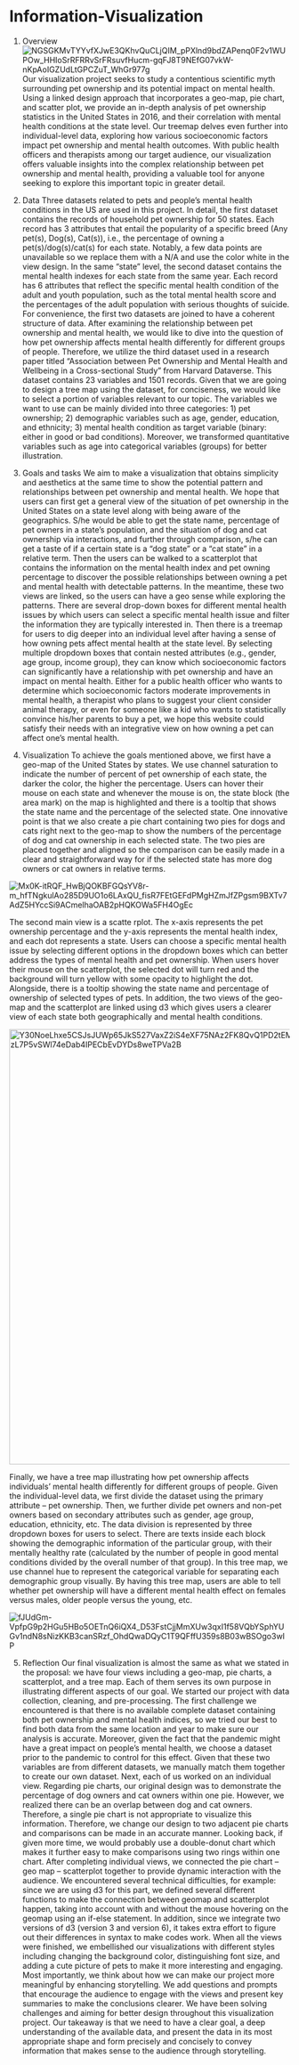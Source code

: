 # Information-Visualization
1. Overview
![NGSGKMvTYYvfXJwE3QKhvQuCLjQIM_pPXlnd9bdZAPenq0F2v1WUPOw_HHIoSrRFRRvSrFRsuvfHucm-gqFJ8T9NEfG07vkW-nKpAoIGZUdLtGPCZuT_WhGr977g](https://github.com/ellazhang-gif/Information-Visualization/assets/74286996/77f082b8-67db-492a-a5a0-61449172c3ac)
Our visualization project seeks to study a contentious scientific myth surrounding pet ownership and its potential impact on mental health. Using a linked design approach that incorporates a geo-map, pie chart, and scatter plot, we provide an in-depth analysis of pet ownership statistics in the United States in 2016, and their correlation with mental health conditions at the state level. Our treemap delves even further into individual-level data, exploring how various socioeconomic factors impact pet ownership and mental health outcomes. With public health officers and therapists among our target audience, our visualization offers valuable insights into the complex relationship between pet ownership and mental health, providing a valuable tool for anyone seeking to explore this important topic in greater detail.
2. Data
Three datasets related to pets and people’s mental health conditions in the US are used in this project. In detail, the first dataset contains the records of household pet ownership for 50 states. Each record has 3 attributes that entail the popularity of a specific breed (Any pet(s), Dog(s), Cat(s)), i.e., the percentage of owning a pet(s)/dog(s)/cat(s) for each state. Notably, a few data points are unavailable so we replace them with a N/A and use the color white in the view design. 
In the same “state” level, the second dataset contains the mental health indexes for each state from the same year. Each record has 6 attributes that reflect the specific mental health condition of the adult and youth population, such as the total mental health score and the percentages of the adult population with serious thoughts of suicide. For convenience, the first two datasets are joined to have a coherent structure of data. 
After examining the relationship between pet ownership and mental health, we would like to dive into the question of how pet ownership affects mental health differently for different groups of people. Therefore, we utilize the third dataset used in a research paper titled “Association between Pet Ownership and Mental Health and Wellbeing in a Cross-sectional Study” from Harvard Dataverse. This dataset contains 23 variables and 1501 records. Given that we are going to design a tree map using the dataset, for conciseness, we would like to select a portion of variables relevant to our topic. The variables we want to use can be mainly divided into three categories: 1) pet ownership; 2) demographic variables such as age, gender, education, and ethnicity; 3) mental health condition as target variable (binary: either in good or bad conditions). Moreover, we transformed quantitative variables such as age into categorical variables (groups) for better illustration.

3. Goals and tasks
	We aim to make a visualization that obtains simplicity and aesthetics at the same time to show the potential pattern and relationships between pet ownership and mental health. We hope that users can first get a general view of the situation of pet ownership in the United States on a state level along with being aware of the geographics. S/he would be able to get the state name, percentage of pet owners in a state’s population, and the situation of dog and cat ownership via interactions, and further through comparison, s/he can get a taste of if a certain state is a “dog state” or a “cat state” in a relative term. Then the users can be walked to a scatterplot that contains the information on the mental health index and pet owning percentage to discover the possible relationships between owning a pet and mental health with detectable patterns. In the meantime, these two views are linked, so the users can have a geo sense while exploring the patterns. There are several drop-down boxes for different mental health issues by which users can select a specific mental health issue and filter the information they are typically interested in. Then there is a treemap for users to dig deeper into an individual level after having a sense of how owning pets affect mental health at the state level. By selecting multiple dropdown boxes that contain nested attributes (e.g., gender, age group, income group), they can know which socioeconomic factors can significantly have a relationship with pet ownership and have an impact on mental health. Either for a public health officer who wants to determine which socioeconomic factors moderate improvements in mental health, a therapist who plans to suggest your client consider animal therapy, or even for someone like a kid who wants to statistically convince his/her parents to buy a pet, we hope this website could satisfy their needs with an integrative view on how owning a pet can affect one’s mental health. 

4. Visualization
To achieve the goals mentioned above, we first have a geo-map of the United States by states. We use channel saturation to indicate the number of percent of pet ownership of each state, the darker the color, the higher the percentage. Users can hover their mouse on each state and whenever the mouse is on, the state block (the area mark) on the map is highlighted and there is a tooltip that shows the state name and the percentage of the selected state. 
One innovative point is that we also create a pie chart containing two pies for dogs and cats right next to the geo-map to show the numbers of the percentage of dog and cat ownership in each selected state. The two pies are placed together and aligned so the comparison can be easily made in a clear and straightforward way for if the selected state has more dog owners or cat owners in relative terms.

![Mx0K-itRQF_HwBjQOKBFGQsYV8r-m_hfTNgkulAo285D9UO1o6LAxQU_fisR7FEtGEFdPMgHZmJfZPgsm9BXTv7AdZ5HYccSi9ACmelhaOAB2pHQKOWa5FH4OgEc](https://github.com/ellazhang-gif/Information-Visualization/assets/74286996/bb620e13-0750-46db-a90a-56c7d5395ebe)

The second main view is a scatte rplot. The x-axis represents the pet ownership percentage and the y-axis represents the mental health index, and each dot represents a state. Users can choose a specific mental health issue by selecting different options in the dropdown boxes which can better address the types of mental health and pet ownership. When users hover their mouse on the scatterplot, the selected dot will turn red and the background will turn yellow with some opacity to highlight the dot. Alongside, there is a tooltip showing the state name and percentage of ownership of selected types of pets. In addition, the two views of the geo-map and the scatterplot are linked using d3 which gives users a clearer view of each state both geographically and mental health conditions. 

<img width="782" alt="Y30NoeLhxe5CSJsJUWp65JkS527VaxZ2iS4eXF75NAz2FK8QvQ1PD2tEMkgkP0bNnVPSNdJN66kXahlJNKEEbAS-zL7P5vSWl74eDab4IPECbEvDYDs8weTPVa2B" src="https://github.com/ellazhang-gif/Information-Visualization/assets/74286996/fd4e01bd-95ce-45ad-a7b4-795799f54e2e">

Finally, we have a tree map illustrating how pet ownership affects individuals’ mental health differently for different groups of people. Given the individual-level data, we first divide the dataset using the primary attribute – pet ownership. Then, we further divide pet owners and non-pet owners based on secondary attributes such as gender, age group, education, ethnicity, etc. The data division is represented by three dropdown boxes for users to select. There are texts inside each block showing the demographic information of the particular group, with their mentally healthy rate (calculated by the number of people in good mental conditions divided by the overall number of that group). In this tree map, we use channel hue to represent the categorical variable for separating each demographic group visually. By having this tree map, users are able to tell whether pet ownership will have a different mental health effect on females versus males, older people versus the young, etc.

![fJUdGm-VpfpG9p2HGu5HBo5OETnQ6iQX4_D53FstCjjMmXUw3qxI1f58VQbYSphYUGv1ndN8sNizKKB3canSRzf_OhdQwaDQyC1T9QFffU359s8B03wBSOgo3wIP](https://github.com/ellazhang-gif/Information-Visualization/assets/74286996/fe588b6e-f407-4420-9d05-6ae91736ba3d)

5. Reflection
Our final visualization is almost the same as what we stated in the proposal: we have four views including a geo-map, pie charts, a scatterplot, and a tree map. Each of them serves its own purpose in illustrating different aspects of our goal. 
We started our project with data collection, cleaning, and pre-processing. The first challenge we encountered is that there is no available complete dataset containing both pet ownership and mental health indices, so we tried our best to find both data from the same location and year to make sure our analysis is accurate. Moreover, given the fact that the pandemic might have a great impact on people’s mental health, we choose a dataset prior to the pandemic to control for this effect. Given that these two variables are from different datasets, we manually match them together to create our own dataset.
Next, each of us worked on an individual view. Regarding pie charts, our original design was to demonstrate the percentage of dog owners and cat owners within one pie. However, we realized there can be an overlap between dog and cat owners. Therefore, a single pie chart is not appropriate to visualize this information. Therefore, we change our design to two adjacent pie charts and comparisons can be made in an accurate manner. Looking back, if given more time, we would probably use a double-donut chart which makes it further easy to make comparisons using two rings within one chart. 
After completing individual views, we connected the pie chart – geo map – scatterplot together to provide dynamic interaction with the audience. We encountered several technical difficulties, for example: since we are using d3 for this part, we defined several different functions to make the connection between geomap and scatterplot happen, taking into account with and without the mouse hovering on the geomap using an if-else statement. In addition, since we integrate two versions of d3 (version 3 and version 6), it takes extra effort to figure out their differences in syntax to make codes work. 
When all the views were finished, we embellished our visualizations with different styles including changing the background color, distinguishing font size, and adding a cute picture of pets to make it more interesting and engaging. Most importantly, we think about how we can make our project more meaningful by enhancing storytelling. We add questions and prompts that encourage the audience to engage with the views and present key summaries to make the conclusions clearer.
We have been solving challenges and aiming for better design throughout this visualization project. Our takeaway is that we need to have a clear goal, a deep understanding of the available data, and present the data in its most appropriate shape and form precisely and concisely to convey information that makes sense to the audience through storytelling. 
